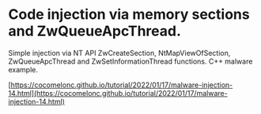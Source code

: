 # Code injection via memory sections and ZwQueueApcThread.

Simple injection via NT API ZwCreateSection, NtMapViewOfSection, ZwQueueApcThread and ZwSetInformationThread functions. C++ malware example.    

[https://cocomelonc.github.io/tutorial/2022/01/17/malware-injection-14.html](https://cocomelonc.github.io/tutorial/2022/01/17/malware-injection-14.html)   

